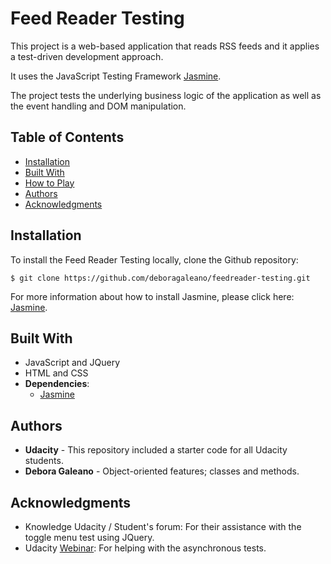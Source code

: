 # Feed Reader Testing 

This project is a web-based application that reads RSS feeds and it applies a test-driven development approach.

It uses the JavaScript Testing Framework [Jasmine](http://jasmine.github.io/). 

The project tests the underlying business logic of the application as well as the event handling and DOM manipulation.

## Table of Contents

* [Installation](#installation) 
* [Built With](#built-with)
* [How to Play](#how-to-play)
* [Authors](#authors)
* [Acknowledgments](#acknowledgments)

## Installation 

To install the Feed Reader Testing locally, clone the Github repository: 
```
$ git clone https://github.com/deboragaleano/feedreader-testing.git
```
For more information about how to install Jasmine, please click here: [Jasmine](https://github.com/jasmine/jasmine#installation).

## Built With

* JavaScript and JQuery
* HTML and CSS
* **Dependencies**: 
    * [Jasmine](https://github.com/jasmine/jasmine.github.io) 

## Authors

* **Udacity** - This repository included a starter code for all Udacity students. 
* **Debora Galeano** - Object-oriented features; classes and methods.  

## Acknowledgments

* Knowledge Udacity / Student's forum: For their assistance with the toggle menu test using JQuery. 
* Udacity [Webinar](https://www.youtube.com/watch?v=eUdkhVkpCf8&list=PLKC17wty6rS1XVZbRlWjYU0WVsIoJyO3s&index=4): For helping with the asynchronous tests. 








